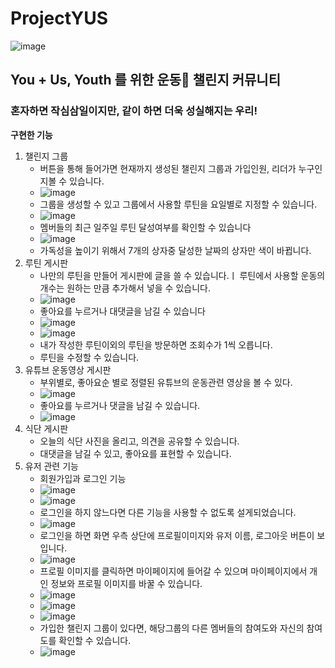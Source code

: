 # ProjectYUS
![image](https://user-images.githubusercontent.com/90673297/171552790-d26abaed-cbad-4e17-a485-b46c3e393690.png)
## You + Us, Youth 를 위한 운동🤸 챌린지 커뮤니티
### 혼자하면 작심삼일이지만, 같이 하면 더욱 성실해지는 우리! 

__구현한 기능__
1. 챌린지 그룹
    - 버튼을 통해 들어가면 현재까지 생성된 챌린지 그룹과 가입인원, 리더가 누구인지볼 수 있습니다.
    - ![image](https://user-images.githubusercontent.com/90673297/171556184-2f74d0ba-dac1-429a-82bd-c8de20c40299.png)
    - 그룹을 생성할 수 있고 그룹에서 사용할 루틴을 요일별로 지정할 수 있습니다.
    - ![image](https://user-images.githubusercontent.com/90673297/171556583-61085d03-abe5-4fb0-a16f-419bef05722e.png)
    - 멤버들의 최근 일주일 루틴 달성여부를 확인할 수 있습니다
    - ![image](https://user-images.githubusercontent.com/90673297/171556205-5bf592b6-35d7-4e64-85a8-fae3b5dcf64e.png)
    - 가독성을 높이기 위해서 7개의 상자중 달성한 날짜의 상자만 색이 바뀝니다.
2. 루틴 게시판
    - 나만의 루틴을 만들어 게시판에 글을 쓸 수 있습니다.ㅣ 루틴에서 사용할 운동의 개수는 원하는 만큼 추가해서 넣을 수 있습니다.
    - ![image](https://user-images.githubusercontent.com/90673297/171556356-927e8254-826e-49b3-b105-827435ccd75f.png)
    - 좋아요를 누르거나 대댓글을 남길 수 있습니다
    - ![image](https://user-images.githubusercontent.com/90673297/171556410-c316e721-ad4f-4a68-9a6f-67942f93bcb6.png)
    - ![image](https://user-images.githubusercontent.com/90673297/171556444-bcc3a098-8101-4671-bb5a-d43702fc8748.png)
    - 내가 작성한 루틴이외의 루틴을 방문하면 조회수가 1씩 오릅니다.
    - 루틴을 수정할 수 있습니다.
3. 유튜브 운동영상 게시판
    - 부위별로, 좋아요순 별로 정렬된 유튜브의 운동관련 영상을 볼 수 있다. 
    - ![image](https://user-images.githubusercontent.com/90673297/171556518-7929b4c8-af7d-4396-8570-a2836be9dedb.png)
    - 좋아요를 누르거나 댓글을 남길 수 있습니다.
    - ![image](https://user-images.githubusercontent.com/90673297/171556555-8cad043d-89fa-4f23-8a8c-34f15ef490f3.png)
4. 식단 게시판
    - 오늘의 식단 사진을 올리고, 의견을 공유할 수 있습니다. 
    - 대댓글을 남길 수 있고, 좋아요를 표현할 수 있습니다.
5. 유저 관련 기능
    - 회원가입과 로그인 기능
    - ![image](https://user-images.githubusercontent.com/90673297/171555699-19fbb163-29c8-495d-afd2-169a2114a8b7.png)
    - ![image](https://user-images.githubusercontent.com/90673297/171555816-d1e5651f-a349-4fb0-961b-15810a845a34.png)
    - 로그인을 하지 않느다면 다른 기능을 사용할 수 없도록 설게되었습니다.
    - ![image](https://user-images.githubusercontent.com/90673297/171555855-1930c9ea-d146-4a3b-a0e2-ef5323687cb9.png)
    - 로그인을 하면 화면 우측 상단에 프로필이미지와 유저 이름, 로그아웃 버튼이 보입니다.
    - ![image](https://user-images.githubusercontent.com/90673297/171555832-a552b9c9-6956-418f-96d0-3e5a426944ae.png)
    - 프로필 이미지를 클릭하면 마이페이지에 들어갈 수 있으며 마이페이지에서 개인 정보와 프로필 이미지를 바꿀 수 있습니다. 
    - ![image](https://user-images.githubusercontent.com/90673297/171556054-22c2d1a0-8b0d-489c-9603-ce1faca8a7ab.png)
    - ![image](https://user-images.githubusercontent.com/90673297/171556079-12e90f80-9588-4b4c-a1d0-95d572643665.png)
    - ![image](https://user-images.githubusercontent.com/90673297/171556103-7490887c-6d45-41c1-91a7-a81233e8d4c3.png)
    - 가입한 챌린지 그룹이 있다면, 해당그룹의 다른 멤버들의 참여도와 자신의 참여도를 확인할 수 있습니다.
    - ![image](https://user-images.githubusercontent.com/90673297/171556704-64625bc1-d4f1-4282-bb6b-770fd2bdeee6.png)

